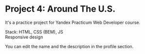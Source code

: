 # Project 4: Around The U.S.

It's a practice project for Yandex Practicum Web Developer course. 

Stack: HTML, CSS (BEM), JS  
Responsive design

You can edit the name and the description in the profile section.

